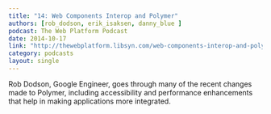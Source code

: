 ```yaml
---
title: "14: Web Components Interop and Polymer"
authors: [rob_dodson, erik_isaksen, danny_blue ]
podcast: The Web Platform Podcast
date: 2014-10-17
link: "http://thewebplatform.libsyn.com/web-components-interop-and-polymer"
category: podcasts
layout: single
---
```


Rob Dodson, Google Engineer, goes through many of the recent changes made to
Polymer, including accessibility and performance enhancements that help in
making applications more integrated.
